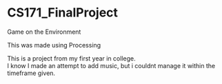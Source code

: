 # CS171_FinalProject
Game on the Environment  

This was made using Processing

This is a project from my first year in college.  
I know I made an attempt to add music, but i couldnt manage it within the timeframe given.
